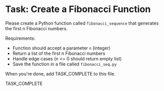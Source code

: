 # Task: Create a Fibonacci Function

Please create a Python function called `fibonacci_sequence` that generates the first n Fibonacci numbers.

Requirements:
- Function should accept a parameter `n` (integer)
- Return a list of the first n Fibonacci numbers
- Handle edge cases (n <= 0 should return empty list)
- Save the function in a file called `fibonacci_seq.py`

When you're done, add TASK_COMPLETE to this file.

TASK_COMPLETE